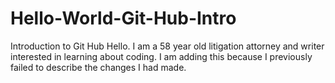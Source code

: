 # Hello-World-Git-Hub-Intro
Introduction to Git Hub
Hello.  I am a 58 year old litigation attorney and writer interested in learning about coding.
I am adding this because I previously failed to describe the changes I had made.
